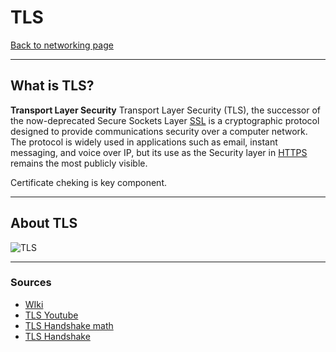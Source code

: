 # TLS
[Back to networking page](./index.md)

---

## What is TLS?
**Transport Layer Security**
Transport Layer Security (TLS), the successor of the now-deprecated Secure Sockets Layer [SSL](SSL.md) is a cryptographic protocol designed to provide communications security over a computer network. The protocol is widely used in applications such as email, instant messaging, and voice over IP, but its use as the Security layer in [HTTPS](HTTPS.md) remains the most publicly visible.

Certificate cheking is key component.

---

## About TLS
![TLS](https://miro.medium.com/max/1838/1*sitCoc2_vodeiFMC1hcU9A.png)


---

### Sources
- [WIki](https://en.wikipedia.org/wiki/Transport_Layer_Security)
- [TLS Youtube](https://youtu.be/0TLDTodL7Lc)
- [TLS Handshake math](https://youtu.be/64geP_LAZ5U)
- [TLS Handshake](https://youtu.be/86cQJ0MMses)
